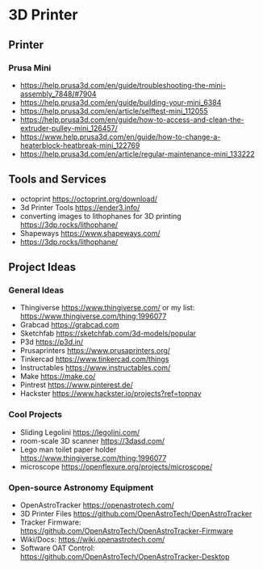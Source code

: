 # 3D Printer

## Printer

### Prusa Mini

- <https://help.prusa3d.com/en/guide/troubleshooting-the-mini-assembly_7848/#7904>
- <https://help.prusa3d.com/en/guide/building-your-mini_6384>
- <https://help.prusa3d.com/en/article/selftest-mini_112055>
- <https://help.prusa3d.com/en/guide/how-to-access-and-clean-the-extruder-pulley-mini_126457/>
- <https://www.help.prusa3d.com/en/guide/how-to-change-a-heaterblock-heatbreak-mini_122769>
- <https://help.prusa3d.com/en/article/regular-maintenance-mini_133222>

## Tools and Services

- octoprint <https://octoprint.org/download/>
- 3d Printer Tools <https://ender3.info/>
- converting images to lithophanes for 3D printing <https://3dp.rocks/lithophane/>
- Shapeways <https://www.shapeways.com/>
- <https://3dp.rocks/lithophane/>

## Project Ideas

### General Ideas

- Thingiverse <https://www.thingiverse.com/> or my list: <https://www.thingiverse.com/thing:1996077>
- Grabcad <https://grabcad.com>
- Sketchfab <https://sketchfab.com/3d-models/popular>
- P3d <https://p3d.in/>
- Prusaprinters <https://www.prusaprinters.org/>
- Tinkercad <https://www.tinkercad.com/things>
- Instructables <https://www.instructables.com/>
- Make <https://make.co/>
- Pintrest <https://www.pinterest.de/>
- Hackster <https://www.hackster.io/projects?ref=topnav>

### Cool Projects

- Sliding Legolini <https://legolini.com/>
- room-scale 3D scanner <https://3dasd.com/>
- Lego man toilet paper holder <https://www.thingiverse.com/thing:1996077>
- microscope <https://openflexure.org/projects/microscope/>

### Open-source Astronomy Equipment

- OpenAstroTracker <https://openastrotech.com/>
- 3D Printer Files <https://github.com/OpenAstroTech/OpenAstroTracker>
- Tracker Firmware: <https://github.com/OpenAstroTech/OpenAstroTracker-Firmware>
- Wiki/Docs: <https://wiki.openastrotech.com/>
- Software OAT Control: <https://github.com/OpenAstroTech/OpenAstroTracker-Desktop>
